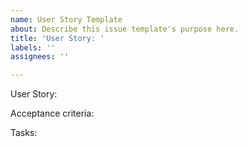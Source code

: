 ```yaml
---
name: User Story Template
about: Describe this issue template's purpose here.
title: 'User Story: '
labels: ''
assignees: ''

---
```


User Story:


Acceptance criteria:


Tasks:
